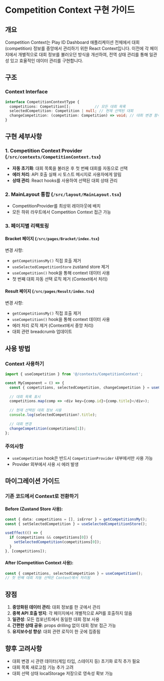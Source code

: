 # Competition Context 구현 가이드

## 개요
Competition Context는 Play ID Dashboard 애플리케이션 전체에서 대회(competition) 정보를 중앙에서 관리하기 위한 React Context입니다. 이전에 각 페이지에서 개별적으로 대회 정보를 불러오던 방식을 개선하여, 전역 상태 관리를 통해 일관성 있고 효율적인 데이터 관리를 구현합니다.

## 구조

### Context Interface
```typescript
interface CompetitionContextType {
  competitions: Competition[];           // 모든 대회 목록
  selectedCompetition: Competition | null; // 현재 선택된 대회
  changeCompetition: (competition: Competition) => void; // 대회 변경 함수
}
```

## 구현 세부사항

### 1. Competition Context Provider (`/src/contexts/CompetitionContext.tsx`)
- **자동 초기화**: 대회 목록을 불러온 후 첫 번째 대회를 자동으로 선택
- **에러 처리**: API 호출 실패 시 토스트 메시지로 사용자에게 알림
- **상태 관리**: React hooks를 사용하여 선택된 대회 상태 관리

### 2. MainLayout 통합 (`/src/layout/MainLayout.tsx`)
- CompetitionProvider를 최상위 레이아웃에 배치
- 모든 하위 라우트에서 Competition Context 접근 가능

### 3. 페이지별 리팩토링

#### Bracket 페이지 (`/src/pages/Bracket/index.tsx`)
변경 사항:
- `getCompetitionsMy()` 직접 호출 제거
- `useSelectedCompetitionStore` zustand store 제거
- `useCompetition()` hook을 통해 context 데이터 사용
- 첫 번째 대회 자동 선택 로직 제거 (Context에서 처리)

#### Result 페이지 (`/src/pages/Result/index.tsx`)
변경 사항:
- `getCompetitionsMy()` 직접 호출 제거
- `useCompetition()` hook을 통해 context 데이터 사용
- 에러 처리 로직 제거 (Context에서 중앙 처리)
- 대회 관련 breadcrumb 업데이트

## 사용 방법

### Context 사용하기
```typescript
import { useCompetition } from '@/contexts/CompetitionContext';

const MyComponent = () => {
  const { competitions, selectedCompetition, changeCompetition } = useCompetition();
  
  // 대회 목록 표시
  competitions.map(comp => <div key={comp.id}>{comp.title}</div>);
  
  // 현재 선택된 대회 정보 사용
  console.log(selectedCompetition?.title);
  
  // 대회 변경
  changeCompetition(competitions[1]);
};
```

### 주의사항
- `useCompetition` hook은 반드시 `CompetitionProvider` 내부에서만 사용 가능
- Provider 외부에서 사용 시 에러 발생

## 마이그레이션 가이드

### 기존 코드에서 Context로 전환하기

#### Before (Zustand Store 사용):
```typescript
const { data: competitions = [], isError } = getCompetitionsMy();
const { setSelectedCompetition } = useSelectedCompetitionStore();

useEffect(() => {
  if (competitions && competitions[0]) {
    setSelectedCompetition(competitions[0]);
  }
}, [competitions]);
```

#### After (Competition Context 사용):
```typescript
const { competitions, selectedCompetition } = useCompetition();
// 첫 번째 대회 자동 선택은 Context에서 처리됨
```

## 장점
1. **중앙화된 데이터 관리**: 대회 정보를 한 곳에서 관리
2. **중복 API 호출 방지**: 각 페이지에서 개별적으로 API를 호출하지 않음
3. **일관성**: 모든 컴포넌트에서 동일한 대회 정보 사용
4. **간편한 상태 공유**: props drilling 없이 대회 정보 접근 가능
5. **유지보수성 향상**: 대회 관련 로직이 한 곳에 집중됨

## 향후 고려사항
- 대회 변경 시 관련 데이터(게임 타입, 스테이지 등) 초기화 로직 추가 필요
- 대회 목록 새로고침 기능 추가 고려
- 대회 선택 상태 localStorage 저장으로 영속성 확보 가능